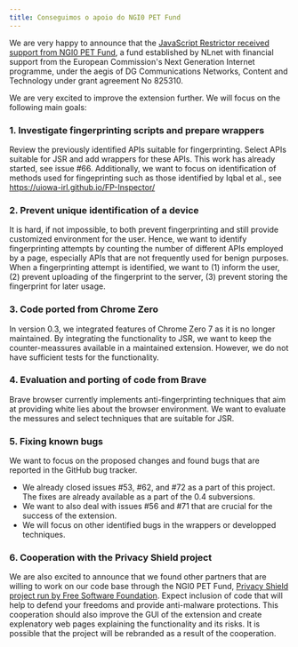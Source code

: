 ```yaml
---
title: Conseguimos o apoio do NGI0 PET Fund
---
```


We are very happy to announce that the <a href="https://nlnet.nl/project/JSRestrictor/">JavaScript
Restrictor received support from NGI0 PET Fund</a>, a fund established by NLnet with financial
support from the European Commission's Next Generation Internet programme, under the aegis of DG
Communications Networks, Content and Technology under grant agreement No 825310.

We are very excited to improve the extension further. We will focus on the following main goals:

### 1. Investigate fingerprinting scripts and prepare wrappers

Review the previously identified APIs suitable for fingerprinting. Select APIs suitable for JSR and
add wrappers for these APIs. This work has already started, see issue #66. Additionally, we want to focus
on identification of methods used for fingeprinting such as those identified by Iqbal et al., see
https://uiowa-irl.github.io/FP-Inspector/

### 2. Prevent unique identification of a device

It is hard, if not impossible, to both prevent fingerprinting and still provide customized environment
for the user. Hence, we want to identify fingerprinting attempts by counting the number of different
APIs employed by a page, especially APIs that are not frequently used for benign purposes. When
a fingerprinting attempt is identified, we want to (1) inform the user, (2) prevent uploading of the
fingerprint to the server, (3) prevent storing the fingerprint for later usage.

### 3. Code ported from Chrome Zero

In version 0.3, we integrated features of Chrome Zero 7 as it is no longer maintained. By
integrating the functionality to JSR, we want to keep the counter-meassures available in a
maintained extension. However, we do not have sufficient tests for the functionality.

### 4. Evaluation and porting of code from Brave

Brave browser currently implements anti-fingerprinting techniques that aim at providing white lies
about the browser environment. We want to evaluate the messures and select techniques that are
suitable for JSR.

### 5. Fixing known bugs

We want to focus on the proposed changes and found bugs that are reported in the GitHub bug tracker.

* We already closed issues #53, #62, and #72 as a part of this project. The fixes are already available as
	a part of the 0.4 subversions.
* We want to also deal with issues #56 and #71 that are crucial for the success of the extension.
* We will focus on other identified bugs in the wrappers or developped techniques.

### 6. Cooperation with the Privacy Shield project

We are also excited to announce that we found other partners that are willing to work on our code
base through the NGI0 PET Fund, <a href="https://nlnet.nl/project/JavascriptShield/">Privacy Shield
project run by Free Software Foundation</a>. Expect inclusion of code that will help to defend your
freedoms and provide anti-malware protections. This cooperation should also improve the GUI of the
extension and create explenatory web pages explaining the functionality and its risks. It is
possible that the project will be rebranded as a result of the cooperation.
